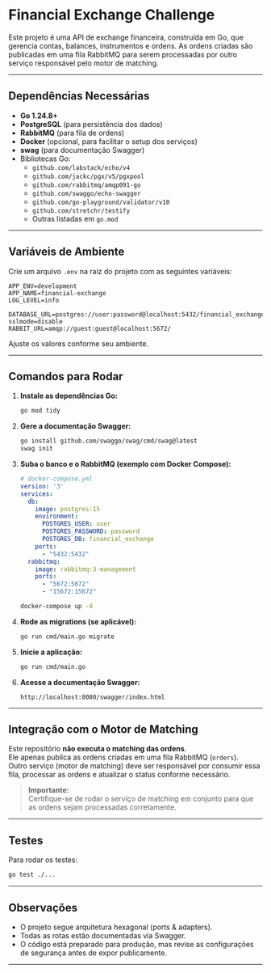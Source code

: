 # Financial Exchange Challenge

Este projeto é uma API de exchange financeira, construída em Go, que gerencia contas, balances, instrumentos e ordens. As ordens criadas são publicadas em uma fila RabbitMQ para serem processadas por outro serviço responsável pelo motor de matching.

---

## Dependências Necessárias

- **Go 1.24.8+**
- **PostgreSQL** (para persistência dos dados)
- **RabbitMQ** (para fila de ordens)
- **Docker** (opcional, para facilitar o setup dos serviços)
- **swag** (para documentação Swagger)
- Bibliotecas Go:
  - `github.com/labstack/echo/v4`
  - `github.com/jackc/pgx/v5/pgxpool`
  - `github.com/rabbitmq/amqp091-go`
  - `github.com/swaggo/echo-swagger`
  - `github.com/go-playground/validator/v10`
  - `github.com/stretchr/testify`
  - Outras listadas em `go.mod`

---

## Variáveis de Ambiente

Crie um arquivo `.env` na raiz do projeto com as seguintes variáveis:

```
APP_ENV=development
APP_NAME=financial-exchange
LOG_LEVEL=info

DATABASE_URL=postgres://user:password@localhost:5432/financial_exchange?sslmode=disable
RABBIT_URL=amqp://guest:guest@localhost:5672/
```

Ajuste os valores conforme seu ambiente.

---

## Comandos para Rodar

1. **Instale as dependências Go:**
   ```sh
   go mod tidy
   ```

2. **Gere a documentação Swagger:**
   ```sh
   go install github.com/swaggo/swag/cmd/swag@latest
   swag init
   ```

3. **Suba o banco e o RabbitMQ (exemplo com Docker Compose):**
   ```yaml
   # docker-compose.yml
   version: '3'
   services:
     db:
       image: postgres:15
       environment:
         POSTGRES_USER: user
         POSTGRES_PASSWORD: password
         POSTGRES_DB: financial_exchange
       ports:
         - "5432:5432"
     rabbitmq:
       image: rabbitmq:3-management
       ports:
         - "5672:5672"
         - "15672:15672"
   ```
   ```sh
   docker-compose up -d
   ```

4. **Rode as migrations (se aplicável):**
   ```sh
   go run cmd/main.go migrate
   ```

5. **Inicie a aplicação:**
   ```sh
   go run cmd/main.go
   ```

6. **Acesse a documentação Swagger:**
   ```
   http://localhost:8080/swagger/index.html
   ```

---

## Integração com o Motor de Matching

Este repositório **não executa o matching das ordens**.  
Ele apenas publica as ordens criadas em uma fila RabbitMQ (`orders`).  
Outro serviço (motor de matching) deve ser responsável por consumir essa fila, processar as ordens e atualizar o status conforme necessário.

> **Importante:**  
> Certifique-se de rodar o serviço de matching em conjunto para que as ordens sejam processadas corretamente.

---

## Testes

Para rodar os testes:
```sh
go test ./...
```

---

## Observações

- O projeto segue arquitetura hexagonal (ports & adapters).
- Todas as rotas estão documentadas via Swagger.
- O código está preparado para produção, mas revise as configurações de segurança antes de expor publicamente.

---